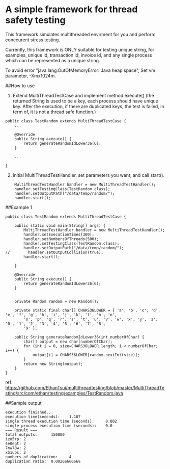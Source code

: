 A simple framework for thread safety testing
==================
This framework simulates multithreaded envirment for you and perform conccurent stress testing.

Currently, this framework is ONLY suitable for testing unique string, for examples, unique id, transaction id, invoice id, and any single process which can be represented as a unique string.

To avoid error "java.lang.OutOfMemoryError: Java heap space", Set vm parameter, -Xmx1024m.

##How to use

1. Extend MultiThreadTestCase and implement method execute() (the returned String is used to be a key, each process should have unique key. After the execution, if there are duplicated keys, the test is failed, in term of, it is not a thread safe function.)

```
public class TestRandom extends MultiThreadTestCase {
    ...

    @Override
    public String execute() {
        return generateRandomIdLower36(6);
    }
    
    ... 

}
```

2. initial MultiThreadTestHandler, set parameters you want, and call start().
```
    MultiThreadTestHandler handler = new MultiThreadTestHandler();
    handler.setTestingClass(TestRandom.class);
    handler.setOutputPath("/data/temp/random/");
    handler.start();

```


##Example 1

```
public class TestRandom extends MultiThreadTestCase {

    public static void main(String[] args) {
        MultiThreadTestHandler handler = new MultiThreadTestHandler();
        handler.setExecutionTimes(300);
        handler.setNumbersOfThreads(500);
        handler.setTestingClass(TestRandom.class);
        handler.setOutputPath("/data/temp/random/");
//        handler.setOutputCollision(true);
        handler.start();

    }

    @Override
    public String execute() {
        return generateRandomIdLower36(6);
    }

    
    private Random random = new Random();
    
    private static final char[] CHARS36LOWER = { 'a', 'b', 'c', 'd', 'e', 'f', 'g', 'h', 'i', 'j', 'k', 'l', 'm', 'n',
        'o', 'p', 'q', 'r', 's', 't', 'u', 'v', 'w', 'x', 'y', 'z', '0', '1', '2', '3', '4', '5', '6', '7', '8',
        '9' };
    
    public String generateRandomIdLower36(int numberOfChar) {
        char[] output = new char[numberOfChar];
        for (int i = 0, size=CHARS36LOWER.length; i < numberOfChar; i++) {
            output[i] = CHARS36LOWER[random.nextInt(size)];
        }
        return new String(output);
    }
}
```

ref: https://github.com/EthanTsui/multithreadtesting/blob/master/MultiThreadTesting/src/com/ethan/testing/examples/TestRandom.java


##Sample output

```
execution finished...
execution time(seconds): 	1.107
single thread execution time (seconds): 	0.002
single process execution time (seconds): 	0.0
=== Result ===
total outputs: 		150000
izo5rp: 2
4e0egt: 2
7mw78w: 2
x51ubs: 2
numbers of duplication: 	4
duplication ratio: 	0.0026666666%
```

